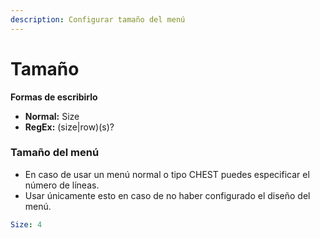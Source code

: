```yaml
---
description: Configurar tamaño del menú
---
```


# Tamaño

**Formas de escribirlo**

* **Normal:** Size
* **RegEx:** \(size\|row\)\(s\)?

### Tamaño del menú

* En caso de usar un menú normal o tipo CHEST puedes especificar el número de líneas.
* Usar únicamente esto en caso de no haber configurado el diseño del menú.

```yaml
Size: 4
```

